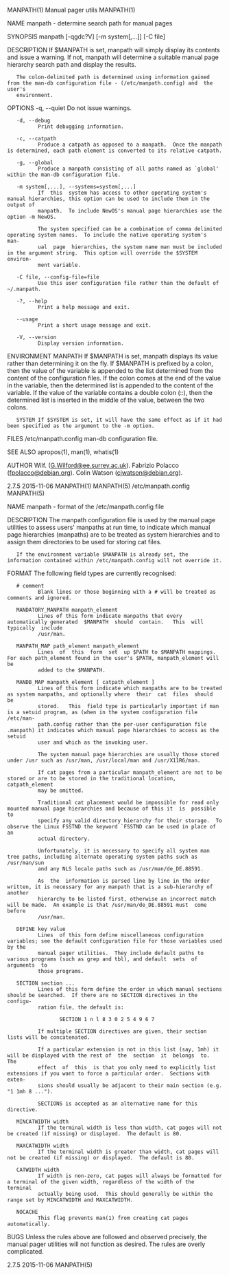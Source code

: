MANPATH(1)                                                      Manual pager utils                                                      MANPATH(1)

NAME
       manpath - determine search path for manual pages

SYNOPSIS
       manpath [-qgdc?V] [-m system[,...]] [-C file]

DESCRIPTION
       If  $MANPATH  is  set, manpath will simply display its contents and issue a warning.  If not, manpath will determine a suitable manual page
       hierarchy search path and display the results.

       The colon-delimited path is determined using information gained from the man-db configuration file - (/etc/manpath.config) and  the  user's
       environment.

OPTIONS
       -q, --quiet
              Do not issue warnings.

       -d, --debug
              Print debugging information.

       -c, --catpath
              Produce a catpath as opposed to a manpath.  Once the manpath is determined, each path element is converted to its relative catpath.

       -g, --global
              Produce a manpath consisting of all paths named as `global' within the man-db configuration file.

       -m system[,...], --systems=system[,...]
              If  this  system has access to other operating system's manual hierarchies, this option can be used to include them in the output of
              manpath.  To include NewOS's manual page hierarchies use the option -m NewOS.

              The system specified can be a combination of comma delimited operating system names.  To include the native operating system's  man‐
              ual  page  hierarchies, the system name man must be included in the argument string.  This option will override the $SYSTEM environ‐
              ment variable.

       -C file, --config-file=file
              Use this user configuration file rather than the default of ~/.manpath.

       -?, --help
              Print a help message and exit.

       --usage
              Print a short usage message and exit.

       -V, --version
              Display version information.

ENVIRONMENT
       MANPATH
              If $MANPATH is set, manpath displays its value rather than determining it on the fly.  If $MANPATH is prefixed by a colon, then  the
              value of the variable is appended to the list determined from the content of the configuration files.  If the colon comes at the end
              of the value in the variable, then the determined list is appended to the content of the variable.  If the  value  of  the  variable
              contains a double colon (::), then the determined list is inserted in the middle of the value, between the two colons.

       SYSTEM If $SYSTEM is set, it will have the same effect as if it had been specified as the argument to the -m option.

FILES
       /etc/manpath.config  man-db configuration file.

SEE ALSO
       apropos(1), man(1), whatis(1)

AUTHOR
       Wilf. (G.Wilford@ee.surrey.ac.uk).
       Fabrizio Polacco (fpolacco@debian.org).
       Colin Watson (cjwatson@debian.org).

2.7.5                                                               2015-11-06                                                          MANPATH(1)
MANPATH(5)                                                      /etc/manpath.config                                                     MANPATH(5)

NAME
       manpath - format of the /etc/manpath.config file

DESCRIPTION
       The  manpath  configuration  file is used by the manual page utilities to assess users' manpaths at run time, to indicate which manual page
       hierarchies (manpaths) are to be treated as system hierarchies and to assign them directories to be used for storing cat files.

       If the environment variable $MANPATH is already set, the information contained within /etc/manpath.config will not override it.

FORMAT
       The following field types are currently recognised:

       # comment
              Blank lines or those beginning with a # will be treated as comments and ignored.

       MANDATORY_MANPATH manpath_element
              Lines of this form indicate manpaths that every automatically generated  $MANPATH  should  contain.   This  will  typically  include
              /usr/man.

       MANPATH_MAP path_element manpath_element
              Lines  of  this  form  set  up $PATH to $MANPATH mappings.  For each path_element found in the user's $PATH, manpath_element will be
              added to the $MANPATH.

       MANDB_MAP manpath_element [ catpath_element ]
              Lines of this form indicate which manpaths are to be treated as system manpaths, and optionally where  their  cat  files  should  be
              stored.   This  field type is particularly important if man is a setuid program, as (when in the system configuration file /etc/man‐
              path.config rather than the per-user configuration file .manpath) it indicates which manual page hierarchies to access as the setuid
              user and which as the invoking user.

              The system manual page hierarchies are usually those stored under /usr such as /usr/man, /usr/local/man and /usr/X11R6/man.

              If cat pages from a particular manpath_element are not to be stored or are to be stored in the traditional location, catpath_element
              may be omitted.

              Traditional cat placement would be impossible for read only mounted manual page hierarchies and because of this it  is  possible  to
              specify any valid directory hierarchy for their storage.  To observe the Linux FSSTND the keyword `FSSTND can be used in place of an
              actual directory.

              Unfortunately, it is necessary to specify all system man tree paths, including alternate operating system paths such as /usr/man/sun
              and any NLS locale paths such as /usr/man/de_DE.88591.

              As  the  information is parsed line by line in the order written, it is necessary for any manpath that is a sub-hierarchy of another
              hierarchy to be listed first, otherwise an incorrect match will be made.  An example is that /usr/man/de_DE.88591 must  come  before
              /usr/man.

       DEFINE key value
              Lines  of this form define miscellaneous configuration variables; see the default configuration file for those variables used by the
              manual pager utilities.  They include default paths to various programs (such as grep and tbl), and default  sets  of  arguments  to
              those programs.

       SECTION section ...
              Lines of this form define the order in which manual sections should be searched.  If there are no SECTION directives in the configu‐
              ration file, the default is:

                     SECTION 1 n l 8 3 0 2 5 4 9 6 7

              If multiple SECTION directives are given, their section lists will be concatenated.

              If a particular extension is not in this list (say, 1mh) it will be displayed with the rest of  the  section  it  belongs  to.   The
              effect  of  this  is that you only need to explicitly list extensions if you want to force a particular order.  Sections with exten‐
              sions should usually be adjacent to their main section (e.g. "1 1mh 8 ...").

              SECTIONS is accepted as an alternative name for this directive.

       MINCATWIDTH width
              If the terminal width is less than width, cat pages will not be created (if missing) or displayed.  The default is 80.

       MAXCATWIDTH width
              If the terminal width is greater than width, cat pages will not be created (if missing) or displayed.  The default is 80.

       CATWIDTH width
              If width is non-zero, cat pages will always be formatted for a terminal of the given width, regardless of the width of the  terminal
              actually being used.  This should generally be within the range set by MINCATWIDTH and MAXCATWIDTH.

       NOCACHE
              This flag prevents man(1) from creating cat pages automatically.

BUGS
       Unless  the rules above are followed and observed precisely, the manual pager utilities will not function as desired.  The rules are overly
       complicated.

2.7.5                                                               2015-11-06                                                          MANPATH(5)
